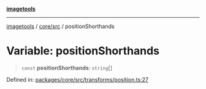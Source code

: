 [**imagetools**](../../../README.md)

***

[imagetools](../../../modules.md) / [core/src](../README.md) / positionShorthands

# Variable: positionShorthands

> `const` **positionShorthands**: `string`[]

Defined in: [packages/core/src/transforms/position.ts:27](https://github.com/JonasKruckenberg/imagetools/blob/87fff79acddac50a50f7aee7c6a68a0623fbc68f/packages/core/src/transforms/position.ts#L27)
